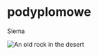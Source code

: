 # podyplomowe

Siema

![An old rock in the desert](https://media.sciencephoto.com/image/c0066486/800wm/C0066486-Racoon.jpg)
